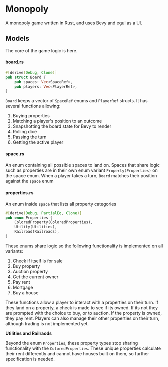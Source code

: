 # Monopoly

A monopoly game written in Rust, and uses Bevy and egui as a UI.

## Models

The core of the game logic is here.

#### board.rs

```rust
#[derive(Debug, Clone)]
pub struct Board {
    pub spaces: Vec<SpaceRef>,
    pub players: Vec<PlayerRef>,
}
```

`Board` keeps a vector of `SpaceRef` enums and `PlayerRef` structs.
It has several functions allowing:

1. Buying properties
2. Matching a player's position to an outcome
3. Snapshotting the board state for Bevy to render
4. Rolling dice
5. Passing the turn
6. Getting the active player

#### space.rs

An enum containing all possible spaces to land on. Spaces that share logic such
as properties are in their own enum variant `Property(Properties)` on the space
enum. When a player takes a turn, `Board` matches their position against the
`space` enum

#### properties.rs

An enum inside `space` that lists all property categories

```rust
#[derive(Debug, PartialEq, Clone)]
pub enum Properties {
    ColoredProperty(ColoredProperties),
    Utility(Utilities),
    Railroad(Railroads),
}
```

These enums share logic so the following functionality is implemented on all variants:

1. Check if itself is for sale
2. Buy property
3. Auction property
4. Get the current owner
5. Pay rent
6. Mortgage
7. Buy a house

These functions allow a player to interact with a properties on their turn. If they land on
a property, a check is made to see if its owned. If its not they are prompted with the choice
to buy, or to auction. If the property is owned, they pay rent. Players can also manage their
other properties on their turn, although trading is not implemented yet.

**Utilities and Railraods**

Beyond the enum `Properties`, these property types stop sharing functionality with the
`ColoredProperties`. These unique properties calculate their rent differently and cannot
have houses built on them, so further specification is needed.
